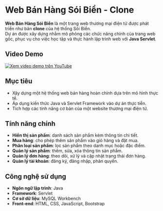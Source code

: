 # Web Bán Hàng Sói Biển - Clone

**Web Bán Hàng Sói Biển** là một trang web thương mại điện tử được phát triển như bản **clone** của hệ thống Sói Biển.  
Dự án được xây dựng nhằm mô phỏng các chức năng chính của trang web gốc, phục vụ cho việc học tập và thực hành lập trình web với **Java Servlet**.

## Video Demo
[![Xem video demo trên YouTube](https://img.youtube.com/vi/sGO9UWILfxs/maxresdefault.jpg)](https://www.youtube.com/watch?v=sGO9UWILfxs)

## Mục tiêu
- Xây dựng một hệ thống web bán hàng hoàn chỉnh dựa trên mô hình thực tế.  
- Áp dụng kiến thức Java và Servlet Framework vào dự án thực tiễn.  
- Tích hợp các tính năng cơ bản của một website thương mại điện tử.

## Tính năng chính
- **Hiển thị sản phẩm**: danh sách sản phẩm kèm thông tin chi tiết.  
- **Mua hàng**: cho phép thêm sản phẩm vào giỏ hàng và đặt mua.  
- **Phân loại sản phẩm**: lọc sản phẩm theo danh mục hoặc đặc điểm.  
- **Quản lý sản phẩm**: thêm, sửa, xóa thông tin sản phẩm.  
- **Quản lý đơn hàng**: theo dõi, xử lý và cập nhật trạng thái đơn hàng.  
- **Quản lý tài khoản**: đăng ký, đăng nhập, phân quyền.

## Công nghệ sử dụng
- **Ngôn ngữ lập trình**: Java  
- **Framework**: Servlet  
- **Cơ sở dữ liệu**: MySQL Workbench
- **Front-end**: HTML, CSS, JavaScript, Bootstrap


